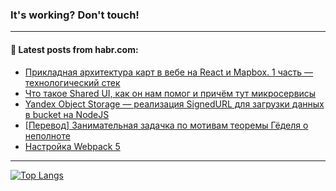 ### It's working? Don't touch!

---
<!--
#### 🛠️ Technical stack:

![C++](https://img.shields.io/badge/C++-informational?logo=c%2B%2B&style=flat&logoColor=white&color=9C033A)
![Java](https://img.shields.io/badge/Java-informational?logo=java&style=flat&logoColor=white&color=007396)
![Kotlin](https://img.shields.io/badge/Kotlin-informational?logo=Kotlin&style=flat&logoColor=white&color=0095D5)
![JS](https://img.shields.io/badge/JS-informational?logo=javaScript&style=flat&logoColor=black&color=F7Df1E) <br>
![HTML5](https://img.shields.io/badge/HTML5-informational?logo=html5&style=flat&logoColor=white&color=E34F26)
![CSS3](https://img.shields.io/badge/CSS3-informational?logo=css3&style=flat&logoColor=white&color=157286)
![Sass](https://img.shields.io/badge/Saas-informational?logo=sass&style=flat&logoColor=white&color=hotpink)
![PHP](https://img.shields.io/badge/PHP-informational?logo=php&style=flat&logoColor=white&color=777BB4) <br>
![WebPAck](https://img.shields.io/badge/WebPack-informational?logo=webPack&style=flat&logoColor=white&color=FF6F00)
![Bootstrap](https://img.shields.io/badge/Bootstrap-informational?logo=Bootstrap&style=flat&logoColor=white&color=7952B3)
![MySQL](https://img.shields.io/badge/MySQL-informational?logo=MySQL&style=flat&logoColor=white&color=00f) <br>
![NodeJS](https://img.shields.io/badge/NodeJS-informational?logo=node.js&style=flat&logoColor=white&color=43853D)
![Spring](https://img.shields.io/badge/Spring-informational?logo=Spring&style=flat&logoColor=white&color=0A9EDC)
![Angular](https://img.shields.io/badge/Vue-informational?logo=vue.js&style=flat&logoColor=white&color=red)
![Git](https://img.shields.io/badge/Git-informational?logo=git&style=flat&logoColor=white&color=darkorange)

___
-->

#### 💬 Latest posts from habr.com:

<!-- BLOG-POST-LIST:START -->
- [Прикладная архитектура карт в вебе на React и Mapbox. 1 часть — технологический стек](https://habr.com/ru/post/701778/?utm_source=habrahabr&utm_medium=rss&utm_campaign=701778)
- [Что такое Shared UI, как он нам помог и причём тут микросервисы](https://habr.com/ru/post/701720/?utm_source=habrahabr&utm_medium=rss&utm_campaign=701720)
- [Yandex Object Storage — реализация SignedURL для загрузки данных в bucket на NodeJS](https://habr.com/ru/post/701736/?utm_source=habrahabr&utm_medium=rss&utm_campaign=701736)
- [[Перевод] Занимательная задачка по мотивам теоремы Гёделя о неполноте](https://habr.com/ru/post/701734/?utm_source=habrahabr&utm_medium=rss&utm_campaign=701734)
- [Настройка Webpack 5](https://habr.com/ru/post/701724/?utm_source=habrahabr&utm_medium=rss&utm_campaign=701724)
<!-- BLOG-POST-LIST:END -->

---

[![Top Langs](https://github-readme-stats.vercel.app/api/top-langs/?username=zloylis&layout=compact&hide_border=true&theme=dracula)](https://github.com/zloylis)
